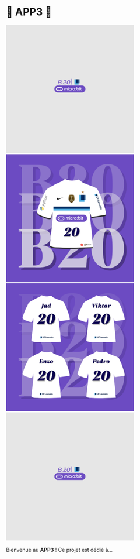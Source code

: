 # 🚀 **APP3** 🚀

<p align="left">
  <img src="./images/mini.png" alt="Mini logo" width="350">
  <img src="./images/logo.png" alt="Logo do APP3" width="350" >
  <img src="./images/squad.png" alt="Foto do Squad" width="350">
  <img src="./images/mini.png" alt="Mini logo" width="350">
</p>

Bienvenue au **APP3** ! Ce projet est dédié à...
